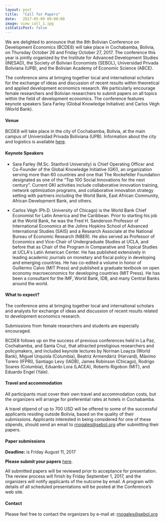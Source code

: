 ```yaml
---
layout: post
title:  "Call for Papers"
date:   2017-05-09 09:00:00
image: view_call_1.jpg
isStaticPost: false
---
```

We are delighted to announce that the 8th Bolivian Conference on Development Economics (BCDE8) will take place in Cochabamba, Bolivia, on Thursday October 26 and Friday October 27, 2017. The conference this year is jointly organized by the Institute for Advanced Development Studies (INESAD), the Society of Bolivian Economists (SEBOL), Universidad Privada Boliviana (UPB), and the Bolivian Academy of Economic Science (ABCE).

The conference aims at bringing together local and international scholars for the exchange of ideas and discussion of recent results within theoretical and applied development economics research. We particularly encourage female researchers and Bolivian researchers to submit papers on all topics within the field of development economics. The conference features keynote speakers Sara Farley (Global Knowledge Initiative) and Carlos Végh (World Bank).

#### Venue
BCDE8 will take place in the city of Cochabamba, Bolivia, at the main campus of Universidad Privada Boliviana (UPB).
Information about the city and logistics is available [here](/logistics).  

#### Keynote Speakers

* Sara Farley (M.Sc. Stanford University) is Chief Operating Officer and Co-Founder of the Global Knowledge Initiative (GKI), an organization serving more than 60 countries and one that The Rockefeller Foundation designated as one of the “Top 100 Social Innovations for the next century”. Current GKI activities include collaborative innovation training, network optimization programs, and collaborative innovation strategy setting with partners including the World Bank, East African Community, African Development Bank, and others.

* Carlos Végh (Ph.D. University of Chicago) is the World Bank Chief Economist for Latin America and the Caribbean. Prior to starting his job at the World Bank, he was the Fred H. Sanderson Professor of International Economics at the Johns Hopkins School of Advanced International Studies (SAIS) and a Research Associate at the National Bureau of Economic Research (NBER). He also served as Professor of Economics and Vice-Chair of Undergraduate Studies at UCLA, and before that as Chair of the Program in Comparative and Topical Studies at UCLA's Latin American Center. He has published extensively in leading academic journals on monetary and fiscal policy in developing and emerging countries. He has co-edited a volume in honor of Guillermo Calvo (MIT Press) and  published a graduate textbook on open economy macroeconomics for developing countries (MIT Press). He has been a consultant for the IMF, World Bank, IDB, and many Central Banks around the world.

#### What to expect?
The conference aims at bringing together local and international scholars and analysts for exchange of ideas and discussion of recent results related to development economics research.

Submissions from female researchers and students are especially encouraged.

BCDE8 follows up on the success of previous conferences held in La Paz, Cochabamba, and Santa Cruz, that attracted prestigious researchers and policymakers, and included keynote lectures by Norman Loayza (World Bank), Miguel Urquiola (Columbia), Beatriz Armendáriz (Harvard), Máximo Torero (IFPRI), Santiago Levy (IADB), James Robinson (Chicago), Rodrigo Soares (Columbia), Eduardo Lora (LACEA), Roberto Rigobon (MIT), and Eduardo Engel (Yale).


#### Travel and accommodation

 All participants must cover their own travel and accommodation costs, but the organizers will arrange for preferential rates at hotels in Cochabamba.

 A travel stipend of up to 700 USD will be offered to some of the successful applicants residing outside Bolivia, based on the quality of their submissions. Applicants interested in being considered for one of these stipends, should send an email to [rnogales@sebol.org](mailto:rnogales@sebol.org) after submitting their papers.


#### Paper submissions
__Deadline:__ is Friday August 11, 2017

__Please submit your papers__ [here](http://bit.ly/2q30PuF). <br/>

All submitted papers will be reviewed prior to acceptance for presentation. The review process will finish by Friday September 1, 2017, and the organizers will notify applicants of the outcome by email. A program with details of all scheduled presentations will be posted at the Conference’s web site. <br/>


#### Contact
Please feel free to contact the organizers by e-mail at: [rnogales@sebol.org](mailto:rnogales@sebol.org)
